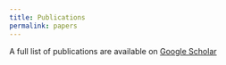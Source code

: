 ```yaml
---
title: Publications
permalink: papers
---
```


A full list of publications are available on [Google Scholar](https://scholar.google.com/citations?hl=en&user=aMxz2moAAAAJ&view_op=list_works&sortby=pubdate)
